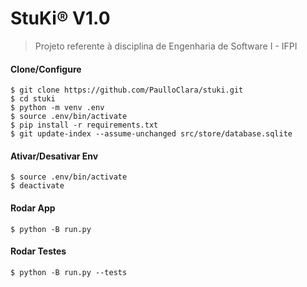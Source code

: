 # StuKi® V1.0

> Projeto referente à disciplina de Engenharia de Software I - IFPI

#### Clone/Configure

`$ git clone https://github.com/PaulloClara/stuki.git`\
`$ cd stuki`\
`$ python -m venv .env`\
`$ source .env/bin/activate`\
`$ pip install -r requirements.txt`\
`$ git update-index --assume-unchanged src/store/database.sqlite`

#### Ativar/Desativar Env

`$ source .env/bin/activate`\
`$ deactivate`

#### Rodar App

`$ python -B run.py`

#### Rodar Testes

`$ python -B run.py --tests`
